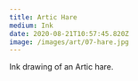 ```yaml
---
title: Artic Hare
medium: Ink
date: 2020-08-21T10:57:45.820Z
image: /images/art/07-hare.jpg
---
```

Ink drawing of an Artic hare.
